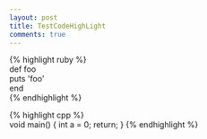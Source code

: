 ```yaml
---
layout: post
title: TestCodeHighLight
comments: true
---
```



{% highlight ruby %}  
def foo  
  puts 'foo'  
end  
{% endhighlight %}  


{% highlight cpp %}  
void main()
{
	int a = 0;
	return;
}
{% endhighlight %}  
